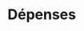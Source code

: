 # Dépenses


























































































